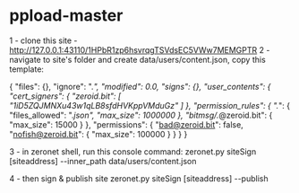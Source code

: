 # ppload-master

1 - clone this site - http://127.0.0.1:43110/1HPbR1zp6hsvrqgTSVdsEC5VWw7MEMGPTR
2 - navigate to site's folder and create data/users/content.json, copy this template:

  {
    "files": {},
    "ignore": ".*",
    "modified": 0.0,
    "signs": {},
    "user_contents": {
      "cert_signers": {
        "zeroid.bit": [ "1iD5ZQJMNXu43w1qLB8sfdHVKppVMduGz" ]
      },
      "permission_rules": {
        ".*": {
          "files_allowed": ".*json",
          "max_size": 1000000
        },
        "bitmsg/.*@zeroid.bit": { "max_size": 15000 }
      },
      "permissions": {
        "bad@zeroid.bit": false,
        "nofish@zeroid.bit": { "max_size": 100000 }
      }
    }
  }

3 - in zeronet shell, run this console command: 
    zeronet.py siteSign [siteaddress] --inner_path data/users/content.json
    
4 - then sign & publish site
    zeronet.py siteSign [siteaddress] --publish


